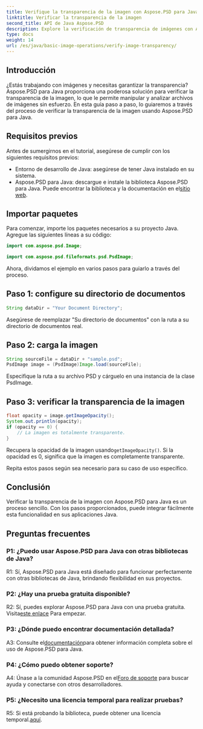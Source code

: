 ```yaml
---
title: Verifique la transparencia de la imagen con Aspose.PSD para Java
linktitle: Verificar la transparencia de la imagen
second_title: API de Java Aspose.PSD
description: Explore la verificación de transparencia de imágenes con Aspose.PSD para Java. Fácil integración, documentación detallada y excelente soporte comunitario.
type: docs
weight: 14
url: /es/java/basic-image-operations/verify-image-transparency/
---
```

## Introducción

¿Estás trabajando con imágenes y necesitas garantizar la transparencia? Aspose.PSD para Java proporciona una poderosa solución para verificar la transparencia de la imagen, lo que le permite manipular y analizar archivos de imágenes sin esfuerzo. En esta guía paso a paso, lo guiaremos a través del proceso de verificar la transparencia de la imagen usando Aspose.PSD para Java.

## Requisitos previos

Antes de sumergirnos en el tutorial, asegúrese de cumplir con los siguientes requisitos previos:

- Entorno de desarrollo de Java: asegúrese de tener Java instalado en su sistema.
-  Aspose.PSD para Java: descargue e instale la biblioteca Aspose.PSD para Java. Puede encontrar la biblioteca y la documentación en el[sitio web](https://releases.aspose.com/psd/java/).

## Importar paquetes

Para comenzar, importe los paquetes necesarios a su proyecto Java. Agregue las siguientes líneas a su código:

```java
import com.aspose.psd.Image;

import com.aspose.psd.fileformats.psd.PsdImage;
```

Ahora, dividamos el ejemplo en varios pasos para guiarlo a través del proceso.

## Paso 1: configure su directorio de documentos

```java
String dataDir = "Your Document Directory";
```

Asegúrese de reemplazar "Su directorio de documentos" con la ruta a su directorio de documentos real.

## Paso 2: carga la imagen

```java
String sourceFile = dataDir + "sample.psd";
PsdImage image = (PsdImage)Image.load(sourceFile);
```

Especifique la ruta a su archivo PSD y cárguelo en una instancia de la clase PsdImage.

## Paso 3: verificar la transparencia de la imagen

```java
float opacity = image.getImageOpacity();
System.out.println(opacity);
if (opacity == 0) {
    // La imagen es totalmente transparente.
}
```

 Recupera la opacidad de la imagen usando`getImageOpacity()`. Si la opacidad es 0, significa que la imagen es completamente transparente.

Repita estos pasos según sea necesario para su caso de uso específico.

## Conclusión

Verificar la transparencia de la imagen con Aspose.PSD para Java es un proceso sencillo. Con los pasos proporcionados, puede integrar fácilmente esta funcionalidad en sus aplicaciones Java.

## Preguntas frecuentes

### P1: ¿Puedo usar Aspose.PSD para Java con otras bibliotecas de Java?

R1: Sí, Aspose.PSD para Java está diseñado para funcionar perfectamente con otras bibliotecas de Java, brindando flexibilidad en sus proyectos.

### P2: ¿Hay una prueba gratuita disponible?

 R2: Sí, puedes explorar Aspose.PSD para Java con una prueba gratuita. Visita[este enlace](https://releases.aspose.com/) Para empezar.

### P3: ¿Dónde puedo encontrar documentación detallada?

 A3: Consulte el[documentación](https://reference.aspose.com/psd/java/)para obtener información completa sobre el uso de Aspose.PSD para Java.

### P4: ¿Cómo puedo obtener soporte?

 A4: Únase a la comunidad Aspose.PSD en el[Foro de soporte](https://forum.aspose.com/c/psd/34) para buscar ayuda y conectarse con otros desarrolladores.

### P5: ¿Necesito una licencia temporal para realizar pruebas?

 R5: Si está probando la biblioteca, puede obtener una licencia temporal.[aquí](https://purchase.aspose.com/temporary-license/).